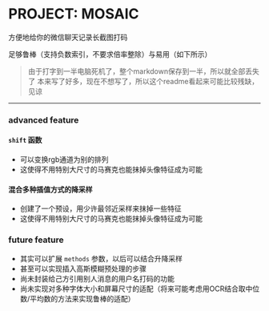 # PROJECT: MOSAIC

方便地给你的微信聊天记录长截图打码

足够鲁棒（支持负数索引，不要求倍率整除）与易用（如下所示）

> 由于打字到一半电脑死机了，整个markdown保存到一半，所以就全部丢失了
> 本来写了好多，现在不想写了，所以这个readme看起来可能比较残缺，见谅

---

### advanced feature

#### `shift` 函数

- 可以变换rgb通道为别的排列
- 这使得不用特别大尺寸的马赛克也能抹掉头像特征成为可能

#### 混合多种插值方式的降采样

- 创建了一个预设，用少许最邻近采样来抹掉一些特征
- 这使得不用特别大尺寸的马赛克也能抹掉头像特征成为可能

### future feature

- 其实可以扩展 `methods` 参数，以后可以结合升降采样
- 甚至可以实现插入高斯模糊预处理的步骤
- 尚未封装给己方引用别人消息的用户名打码的功能
- 尚未实现对多种字体大小和屏幕尺寸的适配（将来可能考虑用OCR结合取中位数/平均数的方法来实现鲁棒的适配）